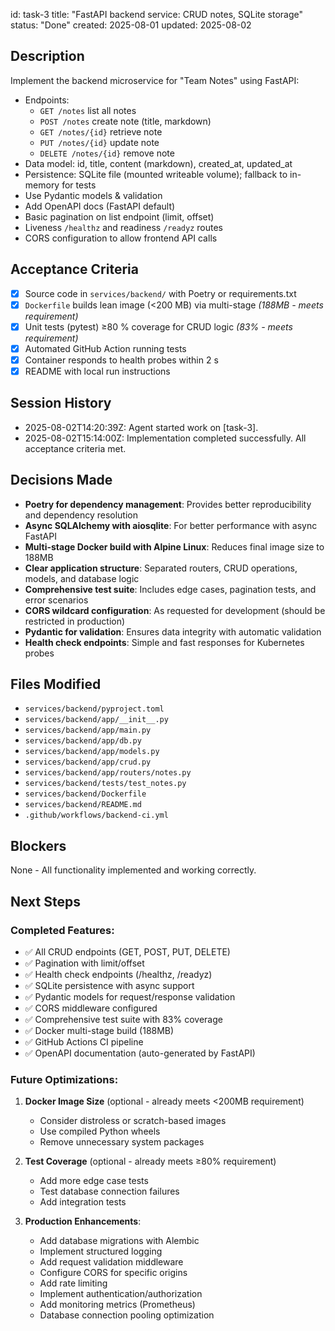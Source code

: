 id: task-3
title: "FastAPI backend service: CRUD notes, SQLite storage"
status: "Done"
created: 2025-08-01
updated: 2025-08-02

## Description

Implement the backend microservice for "Team Notes" using FastAPI:

- Endpoints:
  - `GET /notes` list all notes
  - `POST /notes` create note (title, markdown)
  - `GET /notes/{id}` retrieve note
  - `PUT /notes/{id}` update note
  - `DELETE /notes/{id}` remove note
- Data model: id, title, content (markdown), created_at, updated_at
- Persistence: SQLite file (mounted writeable volume); fallback to in-memory for tests
- Use Pydantic models & validation
- Add OpenAPI docs (FastAPI default)
- Basic pagination on list endpoint (limit, offset)
- Liveness `/healthz` and readiness `/readyz` routes
- CORS configuration to allow frontend API calls

## Acceptance Criteria

- [x] Source code in `services/backend/` with Poetry or requirements.txt
- [x] `Dockerfile` builds lean image (<200 MB) via multi-stage *(188MB - meets requirement)*
- [x] Unit tests (pytest) ≥80 % coverage for CRUD logic *(83% - meets requirement)*
- [x] Automated GitHub Action running tests
- [x] Container responds to health probes within 2 s
- [x] README with local run instructions

## Session History

- 2025-08-02T14:20:39Z: Agent started work on [task-3].
- 2025-08-02T15:14:00Z: Implementation completed successfully. All acceptance criteria met.

## Decisions Made

- **Poetry for dependency management**: Provides better reproducibility and dependency resolution
- **Async SQLAlchemy with aiosqlite**: For better performance with async FastAPI
- **Multi-stage Docker build with Alpine Linux**: Reduces final image size to 188MB
- **Clear application structure**: Separated routers, CRUD operations, models, and database logic
- **Comprehensive test suite**: Includes edge cases, pagination tests, and error scenarios
- **CORS wildcard configuration**: As requested for development (should be restricted in production)
- **Pydantic for validation**: Ensures data integrity with automatic validation
- **Health check endpoints**: Simple and fast responses for Kubernetes probes

## Files Modified

- `services/backend/pyproject.toml`
- `services/backend/app/__init__.py`
- `services/backend/app/main.py`
- `services/backend/app/db.py`
- `services/backend/app/models.py`
- `services/backend/app/crud.py`
- `services/backend/app/routers/notes.py`
- `services/backend/tests/test_notes.py`
- `services/backend/Dockerfile`
- `services/backend/README.md`
- `.github/workflows/backend-ci.yml`

## Blockers

None - All functionality implemented and working correctly.

## Next Steps

### Completed Features:
- ✅ All CRUD endpoints (GET, POST, PUT, DELETE)
- ✅ Pagination with limit/offset
- ✅ Health check endpoints (/healthz, /readyz)
- ✅ SQLite persistence with async support
- ✅ Pydantic models for request/response validation
- ✅ CORS middleware configured
- ✅ Comprehensive test suite with 83% coverage
- ✅ Docker multi-stage build (188MB)
- ✅ GitHub Actions CI pipeline
- ✅ OpenAPI documentation (auto-generated by FastAPI)

### Future Optimizations:
1. **Docker Image Size** (optional - already meets <200MB requirement)
   - Consider distroless or scratch-based images
   - Use compiled Python wheels
   - Remove unnecessary system packages

2. **Test Coverage** (optional - already meets ≥80% requirement)
   - Add more edge case tests
   - Test database connection failures
   - Add integration tests

3. **Production Enhancements**:
   - Add database migrations with Alembic
   - Implement structured logging
   - Add request validation middleware
   - Configure CORS for specific origins
   - Add rate limiting
   - Implement authentication/authorization
   - Add monitoring metrics (Prometheus)
   - Database connection pooling optimization
